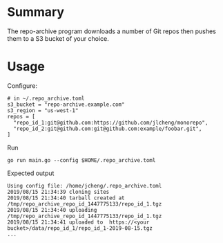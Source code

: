 # Summary

The repo-archive program downloads a number of Git repos then pushes them to a S3 bucket of your choice.

# Usage

Configure:
```
# in ~/.repo_archive.toml
s3_bucket = "repo-archive.example.com"
s3_region = "us-west-1"
repos = [
  "repo_id_1:git@github.com:https://github.com/jlcheng/monorepo",
  "repo_id_2:git@github.com:git@github.com:example/foobar.git",
]
```

Run
```
go run main.go --config $HOME/.repo_archive.toml
```

Expected output
```
Using config file: /home/jcheng/.repo_archive.toml
2019/08/15 21:34:39 cloning sites
2019/08/15 21:34:40 tarball created at /tmp/repo_archive_repo_id_1447775133/repo_id_1.tgz
2019/08/15 21:34:40 uploading /tmp/repo_archive_repo_id_1447775133/repo_id_1.tgz
2019/08/15 21:34:41 uploaded to  https://<your bucket>/data/repo_id_1/repo_id_1-2019-08-15.tgz
...
```
